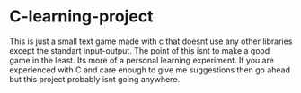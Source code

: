 # C-learning-project
This is just a small text game made with c that doesnt use any other libraries except the standart input-output. The point of this isnt to make a good game in the least. Its more of a personal learning experiment. If you are experienced with C and care enough to give me suggestions then go ahead but this project probably isnt going anywhere. 
